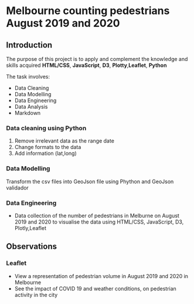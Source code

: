 # Melbourne counting pedestrians August 2019 and 2020

## Introduction

The purpose of this project is to apply and complement the knowledge and skills acquired **HTML/CSS**, **JavaScript**, **D3**, **Plotty**,**Leaflet**, **Python**

The task involves:

- Data Cleaning
- Data Modelling
- Data Engineering
- Data Analysis
- Markdown

### Data cleaning using Python

1. Remove irrelevant data as the range date
2. Change formats to the data
3. Add information (lat,long)

### Data Modelling

Transform the csv files into GeoJson file using Phython and GeoJson validador

### Data Engineering

- Data collection of the number of pedestrians in Melburne on August 2019 and 2020 to visualise the data using HTML/CSS, JavaScript, D3, Plotly,Leaflet

## Observations

### Leaflet

- View a representation of pedestrian volume in August 2019 and 2020 in Melbourne
- See the impact of COVID 19 and weather conditions, on pedestrian activity in the city
